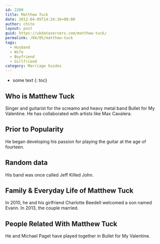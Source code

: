 ```yaml
---
id: 2209
title: Matthew Tuck
date: 2012-04-05T14:24:16+00:00
author: chito
layout: post
guid: https://ukdataservers.com/matthew-tuck/
permalink: /04/05/matthew-tuck
tags:
  - Husband
  - Wife
  - Boyfriend
  - Girlfriend
category: Marriage Guides
---
```


* some text
{: toc}
          
          
## Who is  Matthew Tuck
                  
                  
                  
Singer and guitarist for the screamo and heavy metal band Bullet for My Valentine. He has collaborated with artists like Max Cavalera.
                  
                
                
                
## Prior to Popularity 
                  
                  
                  
He began developing his passion for playing the guitar at the age of fourteen.
                  
                
                
                
## Random data 
                  
                  
                  
His band was once called Jeff Killed John.
                  
                
                
                
## Family & Everyday Life of Matthew Tuck
                  
                  
                  
In 2010, he and his girlfriend Charlotte Beedell welcomed a son named Evann. In 2013, the couple married.
                  
                
                
                
## People Related With  Matthew Tuck
                  
                  
                  
He and Michael Paget have played together in Bullet for My Valentine.
                  
                
              
            
          
          
          
    
    
  
